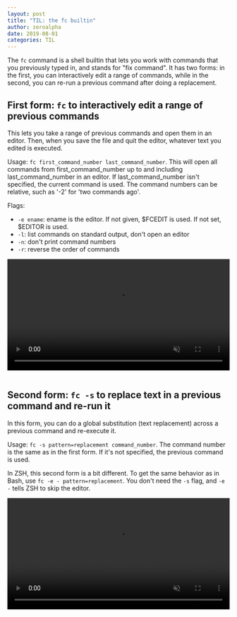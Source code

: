 ```yaml
---
layout: post
title: "TIL: the fc builtin"
author: zeroalpha
date: 2019-08-01
categories: TIL
---
```


The `fc` command is a shell builtin that lets you work with commands that you previously typed in, and stands for "fix command".
It has two forms: in the first, you can interactively edit a range of commands, while in the second, you can re-run a previous command after doing a replacement.

## First form: `fc` to interactively edit a range of previous commands
This lets you take a range of previous commands and open them in an editor.
Then, when you save the file and quit the editor, whatever text you edited is executed.

Usage: `fc first_command_number last_command_number`.
This will open all commands from first_command_number up to and including last_command_number in an editor.
If last_command_number isn't specified, the current command is used.
The command numbers can be relative, such as '-2' for 'two commands ago'.

Flags:
* `-e ename`: ename is the editor. If not given, $FCEDIT is used. If not set, $EDITOR is used.
* `-l`: list commands on standard output, don't open an editor
* `-n`: don't print command numbers
* `-r`: reverse the order of commands

<video width="100%" style="margin-bottom: 1em;" autoplay controls loop playsinline muted>
    <source type="video/mp4" src="/video/fc-demos/edit.mp4" />
    <p>Demo of the editing form</p>
    </video>


## Second form: `fc -s` to replace text in a previous command and re-run it
In this form, you can do a global substitution (text replacement) across a previous command and re-execute it.

Usage: `fc -s pattern=replacement command_number`.
The command number is the same as in the first form.
If it's not specified, the previous command is used.

In ZSH, this second form is a bit different.
To get the same behavior as in Bash, use `fc -e - pattern=replacement`.
You don't need the `-s` flag, and `-e -` tells ZSH to skip the editor.

<video width="100%" style="margin-bottom: 1em;" autoplay controls loop playsinline muted>
    <source type="video/mp4" src="/video/fc-demos/substitute.mp4" />
    <p>Demo of the substitute form</p>
</video>


